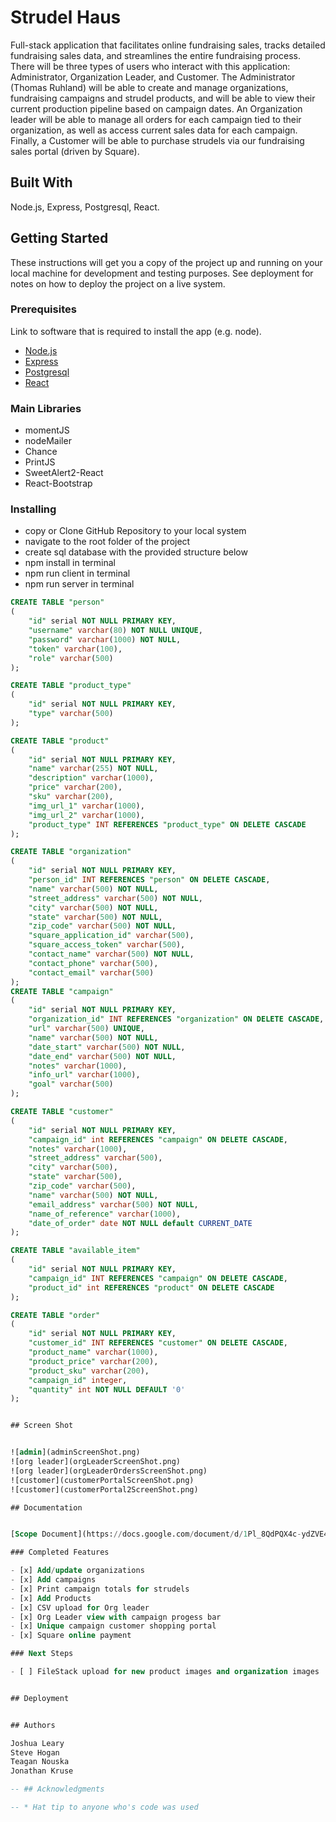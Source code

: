 # Strudel Haus

Full-stack application that facilitates online fundraising sales, tracks detailed fundraising sales data, and streamlines the entire fundraising process.  There will be three types of users who interact with this application: Administrator, Organization Leader, and Customer. The Administrator (Thomas Ruhland) will be able to create and manage organizations, fundraising campaigns and strudel products, and will be able to view their current production pipeline based on campaign dates. An Organization leader will be able to manage all orders for each campaign tied to their organization, as well as access current sales data for each campaign. Finally, a Customer will be able to purchase strudels via our fundraising sales portal (driven by Square).

## Built With

Node.js, Express, Postgresql, React.

## Getting Started

These instructions will get you a copy of the project up and running on your local machine for development and testing purposes. See deployment for notes on how to deploy the project on a live system.

### Prerequisites

Link to software that is required to install the app (e.g. node).

- [Node.js](https://nodejs.org/en/)
- [Express](https://expressjs.com/en/guide/routing.html)
- [Postgresql](https://www.postgresql.org/docs/)
- [React](https://reactjs.org/docs/hello-world.html)


### Main Libraries

- momentJS
- nodeMailer
- Chance
- PrintJS
- SweetAlert2-React
- React-Bootstrap


### Installing

- copy or Clone GitHub Repository to your local system
- navigate to the root folder of the project
- create sql database with the provided structure below
- npm install in terminal
- npm run client in terminal
- npm run server in terminal


```sql
CREATE TABLE "person"
(
    "id" serial NOT NULL PRIMARY KEY,
    "username" varchar(80) NOT NULL UNIQUE,
    "password" varchar(1000) NOT NULL,
    "token" varchar(100),
    "role" varchar(500) 
);

CREATE TABLE "product_type"
(
    "id" serial NOT NULL PRIMARY KEY,
    "type" varchar(500)
);

CREATE TABLE "product"
(
    "id" serial NOT NULL PRIMARY KEY,
    "name" varchar(255) NOT NULL,
    "description" varchar(1000),
    "price" varchar(200),
    "sku" varchar(200),
    "img_url_1" varchar(1000),
    "img_url_2" varchar(1000),
    "product_type" INT REFERENCES "product_type" ON DELETE CASCADE
);

CREATE TABLE "organization"
(
    "id" serial NOT NULL PRIMARY KEY,
    "person_id" INT REFERENCES "person" ON DELETE CASCADE,
    "name" varchar(500) NOT NULL,
    "street_address" varchar(500) NOT NULL,
    "city" varchar(500) NOT NULL,
    "state" varchar(500) NOT NULL,
    "zip_code" varchar(500) NOT NULL,
    "square_application_id" varchar(500),
    "square_access_token" varchar(500),
    "contact_name" varchar(500) NOT NULL,
    "contact_phone" varchar(500),
    "contact_email" varchar(500)
);
CREATE TABLE "campaign"
(
    "id" serial NOT NULL PRIMARY KEY,
    "organization_id" INT REFERENCES "organization" ON DELETE CASCADE,
    "url" varchar(500) UNIQUE,
    "name" varchar(500) NOT NULL,
    "date_start" varchar(500) NOT NULL,
    "date_end" varchar(500) NOT NULL,
    "notes" varchar(1000),
    "info_url" varchar(1000),
    "goal" varchar(500)
);

CREATE TABLE "customer"
(
    "id" serial NOT NULL PRIMARY KEY,
    "campaign_id" int REFERENCES "campaign" ON DELETE CASCADE,
    "notes" varchar(1000),
    "street_address" varchar(500),
    "city" varchar(500),
    "state" varchar(500),
    "zip_code" varchar(500),
    "name" varchar(500) NOT NULL,
    "email_address" varchar(500) NOT NULL,
    "name_of_reference" varchar(1000),
    "date_of_order" date NOT NULL default CURRENT_DATE
);

CREATE TABLE "available_item"
(
    "id" serial NOT NULL PRIMARY KEY,
    "campaign_id" INT REFERENCES "campaign" ON DELETE CASCADE,
    "product_id" int REFERENCES "product" ON DELETE CASCADE
);

CREATE TABLE "order"
(
    "id" serial NOT NULL PRIMARY KEY,
    "customer_id" INT REFERENCES "customer" ON DELETE CASCADE,
    "product_name" varchar(1000),
    "product_price" varchar(200),
    "product_sku" varchar(200),
    "campaign_id" integer,
    "quantity" int NOT NULL DEFAULT '0'
);


## Screen Shot


![admin](adminScreenShot.png)
![org leader](orgLeaderScreenShot.png)
![org leader](orgLeaderOrdersScreenShot.png)
![customer](customerPortalScreenShot.png)
![customer](customerPortal2ScreenShot.png)

## Documentation


[Scope Document](https://docs.google.com/document/d/1Pl_8QdPQX4c-ydZVE4bhBhnwC8q2ySch3dRloLTakEo/edit?usp=sharing)

### Completed Features

- [x] Add/update organizations
- [x] Add campaigns
- [x] Print campaign totals for strudels
- [x] Add Products
- [x] CSV upload for Org leader
- [x] Org Leader view with campaign progess bar
- [x] Unique campaign customer shopping portal
- [x] Square online payment

### Next Steps

- [ ] FileStack upload for new product images and organization images


## Deployment


## Authors

Joshua Leary
Steve Hogan
Teagan Nouska
Jonathan Kruse

-- ## Acknowledgments

-- * Hat tip to anyone who's code was used